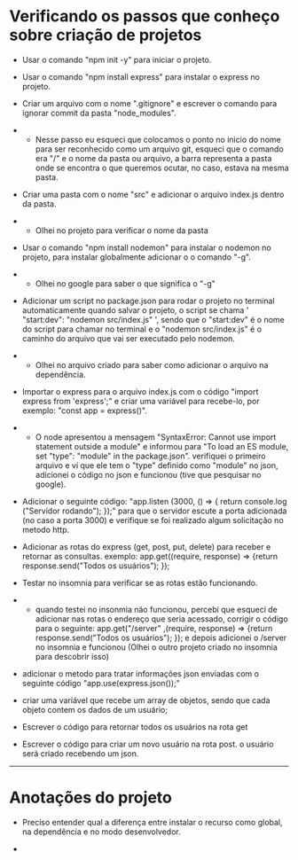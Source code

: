# Verificando os passos que conheço sobre criação de projetos

* Usar o comando "npm init -y" para iniciar o projeto.

* Usar o comando "npm install express" para instalar o express no projeto.

* Criar um arquivo com o nome ".gitignore" e escrever o comando para ignorar commit da pasta "node_modules".
- - Nesse passo eu esqueci que colocamos o ponto no inicio   do nome para ser reconhecido como um arquivo git, esqueci que o comando era "/" e o nome da pasta ou arquivo, a barra representa a pasta onde se encontra o que queremos ocutar, no caso, estava na mesma pasta.

* Criar uma pasta com o nome "src" e adicionar o arquivo index.js dentro da pasta.
- - Olhei no projeto para verificar o nome da pasta
    
* Usar o comando "npm install nodemon" para instalar o nodemon no projeto, para instalar globalmente adicionar o o comando "-g".
- - Olhei no google para saber o que significa o "-g"

* Adicionar um script no package.json para rodar o projeto no terminal automaticamente quando salvar o projeto, o script se chama ' "start:dev": "nodemon src/index.js" ', sendo que o "start:dev" é o nome do script para chamar no terminal e o "nodemon src/index.js" é o caminho do arquivo que vai ser executado pelo nodemon.
- - Olhei no arquivo criado para saber como adicionar o arquivo na dependência.

* Importar o express para o arquivo index.js com o código "import express from 'express';" e criar uma variável para recebe-lo, por exemplo: "const app = express()".
- - O node apresentou a mensagem "SyntaxError: Cannot use import statement outside a module" e informou para "To load an ES module, set "type": "module" in the package.json". verifiquei o primeiro arquivo e ví que ele tem o "type" definido como "module" no json, adicionei o código no json e funcionou (tive que pesquisar no google).

* Adicionar o seguinte código: "app.listen (3000, () => { return console.log ("Servidor rodando"); });" para que o servidor escute a porta adicionada (no caso a porta 3000) e verifique se foi realizado algum solicitação no metodo http.

* Adicionar as rotas do express (get, post, put, delete) para receber e retornar as consultas. exemplo: app.get((require, response) => {return response.send("Todos os usuários"); }); 

* Testar no insomnia para verificar se as rotas estão funcionando.
- - quando testei no insonmia não funcionou, percebi que esqueci de adicionar nas rotas o endereço que seria acessado, corrigir o código para o seguinte:
app.get("/server" ,(require, response) => {return response.send("Todos os usuários"); }); e depois adicionei o /server no insomnia e funcionou (Olhei o outro projeto criado no insomnia para descobrir isso)

* adicionar o metodo para tratar informações json enviadas com o seguinte código "app.use(express.json());"

* criar uma variável que recebe um array de objetos, sendo que cada objeto contem os dados de um usuário;

* Escrever o código para retornar todos os usuários na rota get

* Escrever o código para criar um novo usuário na rota post. o usuário será criado recebendo um json.

______________________________________________________________________________________________________________________________________
# Anotações do projeto

* Preciso entender qual a diferença entre instalar o recurso como global, na dependência e no modo desenvolvedor.

* 